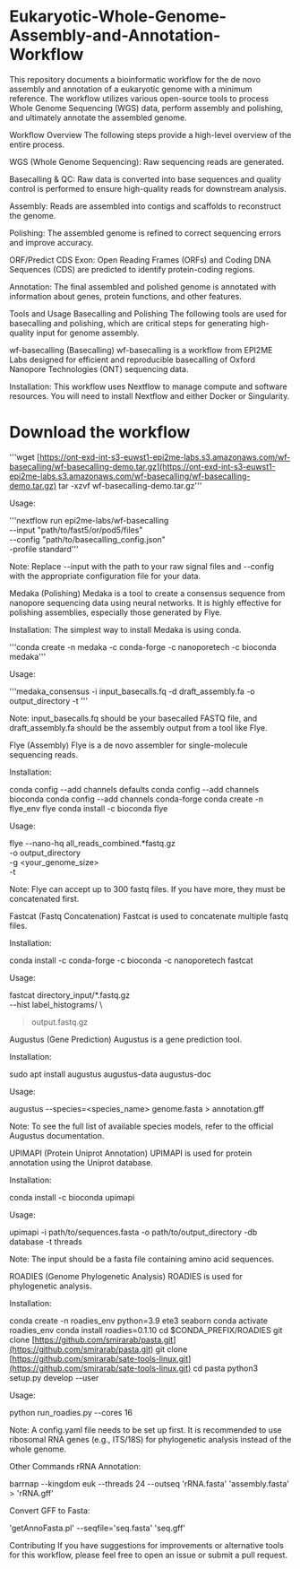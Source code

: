 # Eukaryotic-Whole-Genome-Assembly-and-Annotation-Workflow
This repository documents a bioinformatic workflow for the de novo assembly and annotation of a eukaryotic genome with a minimum reference. The workflow utilizes various open-source tools to process Whole Genome Sequencing (WGS) data, perform assembly and polishing, and ultimately annotate the assembled genome.

Workflow Overview
The following steps provide a high-level overview of the entire process.

WGS (Whole Genome Sequencing): Raw sequencing reads are generated.

Basecalling & QC: Raw data is converted into base sequences and quality control is performed to ensure high-quality reads for downstream analysis.

Assembly: Reads are assembled into contigs and scaffolds to reconstruct the genome.

Polishing: The assembled genome is refined to correct sequencing errors and improve accuracy.

ORF/Predict CDS Exon: Open Reading Frames (ORFs) and Coding DNA Sequences (CDS) are predicted to identify protein-coding regions.

Annotation: The final assembled and polished genome is annotated with information about genes, protein functions, and other features.

Tools and Usage
Basecalling and Polishing
The following tools are used for basecalling and polishing, which are critical steps for generating high-quality input for genome assembly.

wf-basecalling (Basecalling)
wf-basecalling is a workflow from EPI2ME Labs designed for efficient and reproducible basecalling of Oxford Nanopore Technologies (ONT) sequencing data.

Installation:
This workflow uses Nextflow to manage compute and software resources. You will need to install Nextflow and either Docker or Singularity.

# Download the workflow
'''wget [https://ont-exd-int-s3-euwst1-epi2me-labs.s3.amazonaws.com/wf-basecalling/wf-basecalling-demo.tar.gz](https://ont-exd-int-s3-euwst1-epi2me-labs.s3.amazonaws.com/wf-basecalling/wf-basecalling-demo.tar.gz)
tar -xzvf wf-basecalling-demo.tar.gz'''

Usage:

'''nextflow run epi2me-labs/wf-basecalling \
--input "path/to/fast5/or/pod5/files" \
--config "path/to/basecalling_config.json" \
-profile standard'''

Note: Replace --input with the path to your raw signal files and --config with the appropriate configuration file for your data.

Medaka (Polishing)
Medaka is a tool to create a consensus sequence from nanopore sequencing data using neural networks. It is highly effective for polishing assemblies, especially those generated by Flye.

Installation:
The simplest way to install Medaka is using conda.

'''conda create -n medaka -c conda-forge -c nanoporetech -c bioconda medaka'''

Usage:

'''medaka_consensus -i input_basecalls.fq -d draft_assembly.fa -o output_directory -t <threads>'''

Note: input_basecalls.fq should be your basecalled FASTQ file, and draft_assembly.fa should be the assembly output from a tool like Flye.

Flye (Assembly)
Flye is a de novo assembler for single-molecule sequencing reads.

Installation:

conda config --add channels defaults
conda config --add channels bioconda
conda config --add channels conda-forge
conda create -n flye_env flye
conda install -c bioconda flye

Usage:

flye --nano-hq all_reads_combined.*fastq.gz \
-o output_directory \
-g <your_genome_size> \
-t <threads>

Note: Flye can accept up to 300 fastq files. If you have more, they must be concatenated first.

Fastcat (Fastq Concatenation)
Fastcat is used to concatenate multiple fastq files.

Installation:

conda install -c conda-forge -c bioconda -c nanoporetech fastcat

Usage:

fastcat directory_input/*.fastq.gz \
--hist label_histograms/ \
> output.fastq.gz

Augustus (Gene Prediction)
Augustus is a gene prediction tool.

Installation:

sudo apt install augustus augustus-data augustus-doc

Usage:

augustus --species=<species_name> genome.fasta > annotation.gff

Note: To see the full list of available species models, refer to the official Augustus documentation.

UPIMAPI (Protein Uniprot Annotation)
UPIMAPI is used for protein annotation using the Uniprot database.

Installation:

conda install -c bioconda upimapi

Usage:

upimapi -i path/to/sequences.fasta -o path/to/output_directory -db database -t threads

Note: The input should be a fasta file containing amino acid sequences.

ROADIES (Genome Phylogenetic Analysis)
ROADIES is used for phylogenetic analysis.

Installation:

conda create -n roadies_env python=3.9 ete3 seaborn
conda activate roadies_env
conda install roadies=0.1.10
cd $CONDA_PREFIX/ROADIES 
git clone [https://github.com/smirarab/pasta.git](https://github.com/smirarab/pasta.git)
git clone [https://github.com/smirarab/sate-tools-linux.git](https://github.com/smirarab/sate-tools-linux.git)
cd pasta
python3 setup.py develop --user

Usage:

python run_roadies.py --cores 16

Note: A config.yaml file needs to be set up first. It is recommended to use ribosomal RNA genes (e.g., ITS/18S) for phylogenetic analysis instead of the whole genome.

Other Commands
rRNA Annotation:

barrnap --kingdom euk --threads 24 --outseq 'rRNA.fasta' 'assembly.fasta' > 'rRNA.gff'

Convert GFF to Fasta:

'getAnnoFasta.pl' --seqfile='seq.fasta' 'seq.gff'

Contributing
If you have suggestions for improvements or alternative tools for this workflow, please feel free to open an issue or submit a pull request.

